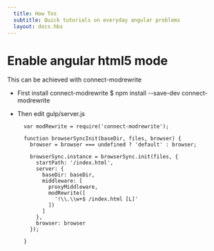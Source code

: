 ```yaml
---
  title: How Tos
  subtitle: Quick tutorials on everyday angular problems
  layout: docs.hbs
---
```


# Enable angular html5 mode
This can be achieved with connect-modrewrite


- First install connect-modrewrite
        $ npm install --save-dev connect-modrewrite

- Then edit gulp/server.js

        var modRewrite = require('connect-modrewrite');

        function browserSyncInit(baseDir, files, browser) {
          browser = browser === undefined ? 'default' : browser;

          browserSync.instance = browserSync.init(files, {
            startPath: '/index.html',
            server: {
              baseDir: baseDir,
              middleware: [
                proxyMiddleware,
                modRewrite([
                  '!\\.\\w+$ /index.html [L]'
                ])
              ]
            },
            browser: browser
          });

        }